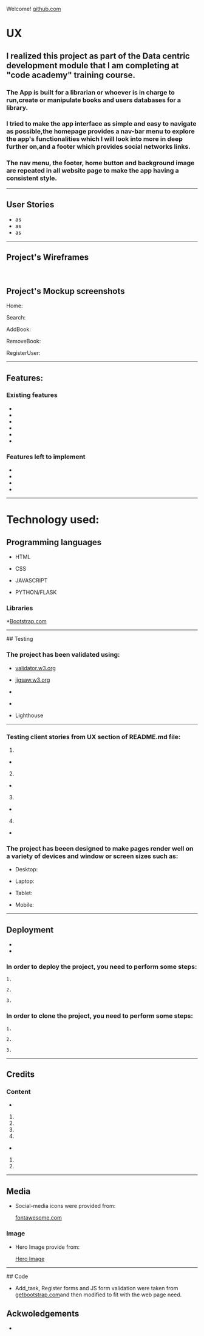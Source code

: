 Welcome! [github.com](https://github.com/GiovanniSalvi/New_Library)

# UX

## I realized this project as part of the Data centric development module that I am completing at "code academy" training course.

### The App is built for a librarian or whoever is in charge to run,create or manipulate books and users databases for a library.

### I tried to make the app interface as simple and easy to navigate as possible,the homepage provides a nav-bar menu to explore the app's functionalities which I will look into more in deep further on,and a footer which provides social networks links.

### The nav menu, the footer, home button and background image are repeated in all website page to make the app having a consistent style.


---

## User Stories

* as 
* as
* as

---

## Project's Wireframes

![]()
![]()
![]()
![]()
![]()

## Project's Mockup screenshots

Home:

Search:

AddBook:

RemoveBook:

RegisterUser:

---

## Features:

### Existing features

*

*

*

*

*

*

### Features left to implement

*

*

*

*

---

# Technology used:

## Programming languages

* HTML

* CSS

* JAVASCRIPT

* PYTHON/FLASK

### Libraries

*[Bootstrap.com]()

---

## Testing

  ### The project has been validated using:

* [validator.w3.org]()

* [jigsaw.w3.org]()

* []()

* []()

* Lighthouse

---

### Testing client stories from UX section of README.md file:

1. 

  * 

2. 

  * 

3. 

  * 

4. 

  *

### The project has beeen designed to make pages render well on a variety of devices and window or screen sizes such as:

* Desktop: 

* Laptop:

* Tablet:

* Mobile:

---

## Deployment

* 

* 


### In order to deploy the project, you need to perform some steps:

    1. 

    2. 

    3. 

 ### In order to clone the project, you need to perform some steps:

    1. 

    2. 

    3. 

---

## Credits

### Content

* 

   1. 

   2. 

   3. 

   4. 

* 

   1. 

   2. 

---

## Media

* Social-media icons were provided from:

    [fontawesome.com](https://fontawesome.com/v4.7.0/icons/)


### Image

* Hero Image provide from:

    [Hero Image](https://cdn.wallpapersafari.com/62/74/WigTJs.jpg)


---

## Code  

* Add_task, Register forms and JS form validation were taken  from [getbootstrap.com](https://getbootstrap.com/docs/5.0/forms/validation/)and then modified to fit with the web page need.



## Ackwoledgements

* []()













